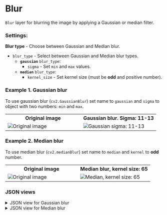 # Blur

`Blur` layer for blurring the image by applying a Gaussian or median filter.

### Settings:

**Blur type** - Choose between Gaussian and Median blur.

- `blur_type` - Select between Gaussian and Median blur types.
  - **`gaussian`** `blur_type`:
    - `sigma` - Set `min` and `max` values.
  - **`median`** `blur_type`:
    - `kernel_size` - Set kernel size (must be **odd** and positive number).

### Example 1. Gaussian blur

To use gaussian blur (`cv2.GaussianBlur`) set name to `gaussian` and `sigma` to object with two numbers: `min` and `max`.

<table>
<tr>
<td style="text-align:center; width:50%"><strong>Original image</strong></td>
<td style="text-align:center; width:50%"><strong>Gaussian blur. Sigma: 11-13</strong></td>
</tr>
<tr>
<td> <img src="https://github.com/supervisely-ecosystem/ml-nodes/assets/79905215/c7fb97a7-2fe3-44ce-be7a-34f1df16d213" alt="Original image" /> </td>
<td> <img src="https://github.com/supervisely-ecosystem/ml-nodes/assets/79905215/de46a415-6115-4334-add1-07756e52445a" alt="Gaussian sigma: 11-13" /> </td>
</tr>
</table>

### Example 2. Median blur

To use median blur (`cv2.medianBlur`) set name to `median` and `kernel` to **odd** number.

<table>
<tr>
<td style="text-align:center; width:50%"><strong>Original image</strong></td>
<td style="text-align:center; width:50%"><strong>Median blur, kernel size: 65</strong></td>
</tr>
<tr>
<td> <img src="https://github.com/supervisely-ecosystem/ml-nodes/assets/79905215/4ac0f71e-73c1-4046-8628-b666d6e75a43" alt="Original image" /> </td>
<td> <img src="https://github.com/supervisely-ecosystem/ml-nodes/assets/79905215/0d784925-6a11-44cd-b4d5-4210a949627d" alt="Median, kernel size: 65" /> </td>
</tr>
</table>

### JSON views

<details>
  <summary>JSON view for Gaussian blur</summary>
<pre>
{
  "action": "blur",
  "src": ["$data1"],
  "dst": "$data2",
  "settings": {
    "blur_type": "gaussian",
    "sigma": { "min": 11, "max": 13 }
  }
}
</pre>
</details>

<details>
  <summary>JSON view for Median blur</summary>
<pre>
{
  "action": "blur",
  "src": ["$data1"],
  "dst": "$data2",
  "settings": {
    "blur_type": "Median",
    "kernel_size": 65
  }
}
</pre>
</details>

